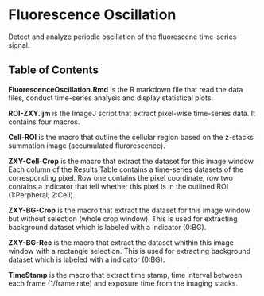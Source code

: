 # Fluorescence Oscillation
Detect and analyze periodic oscillation of the fluorescene time-series signal.

## Table of Contents

**FluorescenceOscillation.Rmd** is the R markdown file that read the data files, conduct time-series analysis and display statistical plots. 

**ROI-ZXY.ijm** is the ImageJ script that extract pixel-wise time-series data. It contains four macros. 

**Cell-ROI** is the macro that outline the cellular region based on the z-stacks summation image (accumulated flurorescence). 

**ZXY-Cell-Crop** is the macro that extract the dataset for this image window. Each column of the Results Table contains a time-series datasets of the corresponding pixel. Row one contains the pixel coordinate, row two contains a indicator that tell whether this pixel is in the outlined ROI (1:Perpheral; 2:Cell). 

**ZXY-BG-Crop** is the macro that extract the dataset for this image window but without selection (whole crop window). This is used for extracting background dataset which is labeled with a indicator (0:BG). 

**ZXY-BG-Rec** is the macro that extract the dataset whithin this image window with a rectangle selection. This is used for extracting background dataset which is labeled with a indicator (0:BG). 

**TimeStamp** is the macro that extract time stamp, time interval between each frame (1/frame rate) and exposure time from the imaging stacks. 



